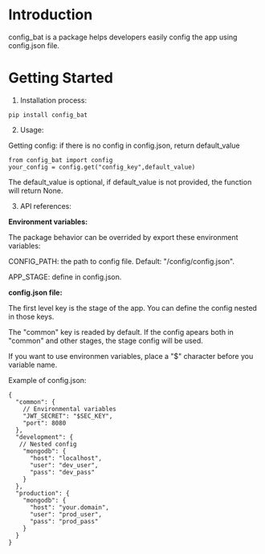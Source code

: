 # Introduction

config_bat is a package helps developers easily config the app using config.json file.

# Getting Started

1. Installation process:

```
pip install config_bat
```

2. Usage:

Getting config: if there is no config in config.json, return default_value

```
from config_bat import config
your_config = config.get("config_key",default_value)
```

The default_value is optional, if default_value is not provided, the function will return None.

3. API references:

**Environment variables:**

The package behavior can be overrided by export these environment variables:

CONFIG_PATH: the path to config file. Default: "/config/config.json".

APP_STAGE: define in config.json.

**config.json file:**

The first level key is the stage of the app. You can define the config nested in those keys.

The "common" key is readed by default. If the config apears both in "common" and other stages, the stage config will be used.

If you want to use environmen variables, place a "\$" character before you variable name.

Example of config.json:

```
{
  "common": {
    // Environmental variables
    "JWT_SECRET": "$SEC_KEY",
    "port": 8080
  },
  "development": {
   // Nested config
    "mongodb": {
      "host": "localhost",
      "user": "dev_user",
      "pass": "dev_pass"
    }
  },
  "production": {
    "mongodb": {
      "host": "your.domain",
      "user": "prod_user",
      "pass": "prod_pass"
    }
  }
}
```
